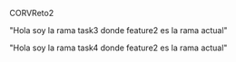 CORVReto2


"Hola soy la rama task3 donde feature2 es la rama actual"

"Hola soy la rama task4 donde feature2 es la rama actual"
